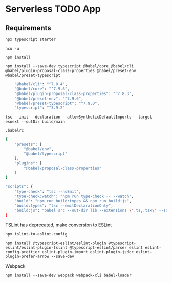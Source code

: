 # Serverless TODO App

## Requirements

`npx typescript starter`

`ncu -u`

`npm install`

`npm install --save-dev typescript @babel/core @babel/cli @babel/plugin-proposal-class-properties @babel/preset-env @babel/preset-typescript`

```bash
    "@babel/cli": "^7.8.4",
    "@babel/core": "^7.9.6",
    "@babel/plugin-proposal-class-properties": "^7.8.3",
    "@babel/preset-env": "^7.9.6",
    "@babel/preset-typescript": "^7.9.0",
    "typescript": "^3.9.2"
```

`tsc --init --declaration --allowSyntheticDefaultImports --target esnext --outDir build/main`

`.babelrc`

```bash
{
    "presets": [
        "@babel/env",
        "@babel/typescript"
    ],
    "plugins": [
        "@babel/proposal-class-properties"
    ]
}
```

```bash
"scripts": {
    "type-check": "tsc --noEmit",
    "type-check:watch": "npm run type-check -- --watch",
    "build": "npm run build:types && npm run build:js",
    "build:types": "tsc --emitDeclarationOnly",
    "build:js": "babel src --out-dir lib --extensions \".ts,.tsx\" --source-maps inline"
}
```

TSLint has deprecated, make conversion to ESLint

`npx tslint-to-eslint-config`

`npm install @typescript-eslint/eslint-plugin @typescript-eslint/eslint-plugin-tslint @typescript-eslint/parser eslint eslint-config-prettier eslint-plugin-import eslint-plugin-jsdoc eslint-plugin-prefer-arrow --save-dev`

Webpack

`npm install --save-dev webpack webpack-cli babel-loader`
